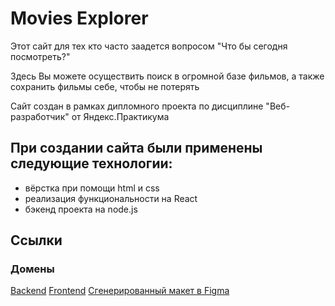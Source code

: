 # Movies Explorer
Этот сайт для тех кто часто заадется вопросом "Что бы сегодня посмотреть?"

Здесь Вы можете осуществить поиск в огромной базе фильмов, а также сохранить фильмы себе, чтобы не потерять

Сайт создан в рамках дипломного проекта по дисциплине "Веб-разработчик" от Яндекс.Практикума

## При создании сайта были применены следующие технологии:
* вёрстка при помощи html и css
* реализация функциональности на React 
* бэкенд проекта на node.js

## Ссылки
### Домены
[Backend](diplom.backend.volkovakv.nomoredomains.work)
[Frontend](diplom.frontend.volkovakv.nomoredomains.work)
[Сгенерированный макет в Figma](https://www.figma.com/file/wMbpif5wrbluquc8XK3mep/Diploma_volkovakv)
